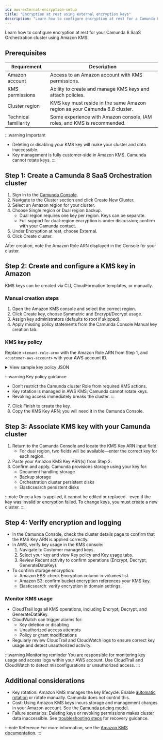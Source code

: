 ```yaml
---
id: aws-external-encryption-setup
title: "Encryption at rest using external encryption keys"
description: "Learn how to configure encryption at rest for a Camunda 8 SaaS Orchestration cluster using external Amazon encryption keys."
---
```


Learn how to configure encryption at rest for your Camunda 8 SaaS Orchestration cluster using Amazon KMS.

## Prerequisites

| Requirement           | Description                                                                |
| --------------------- | -------------------------------------------------------------------------- |
| Amazon account        | Access to an Amazon account with KMS permissions.                          |
| KMS permissions       | Ability to create and manage KMS keys and attach policies.                 |
| Cluster region        | KMS key must reside in the same Amazon region as your Camunda 8.8 cluster. |
| Technical familiarity | Some experience with Amazon console, IAM roles, and KMS is recommended.    |

:::warning Important

- Deleting or disabling your KMS key will make your cluster and data inaccessible.
- Key management is fully customer-side in Amazon KMS. Camunda cannot rotate keys.
  :::

## Step 1: Create a Camunda 8 SaaS Orchestration cluster

1. Sign in to the [Camunda Console](https://console.camunda.io/).
2. Navigate to the Cluster section and click Create New Cluster.
3. Select an Amazon region for your cluster.
4. Choose Single region or Dual region backup.
   - Dual region requires one key per region. Keys can be separate.
   - Full support for dual-region encryption is under discussion; confirm with your Camunda contact.
5. Under Encryption at rest, choose External.
6. Click Create cluster.

<!-- :::note
[Insert screenshot of cluster creation page with "External" encryption selected]
::: -->

After creation, note the Amazon Role ARN displayed in the Console for your cluster.

## Step 2: Create and configure a KMS key in Amazon

KMS keys can be created via CLI, CloudFormation templates, or manually.

### Manual creation steps

1. Open the Amazon KMS console and select the correct region.
2. Click Create key, choose Symmetric and Encrypt/Decrypt usage.
3. Assign key administrators (defaults to root if skipped).
4. Apply missing policy statements from the Camunda Console Manual key creation tab.

### KMS key policy

Replace `<tenant-role-arn>` with the Amazon Role ARN from Step 1, and `<customer-aws-account>` with your AWS account ID.

<details>
<summary>View sample key policy JSON</summary>

```json
{
  "Version": "2012-10-17",
  "Statement": [
    {
      "Sid": "Enable IAM user permissions",
      "Effect": "Allow",
      "Principal": {
        "AWS": "arn:aws:iam::<customer-aws-account>:root"
      },
      "Action": "kms:*",
      "Resource": "*"
    },
    {
      "Sid": "Allow Camunda tenant IAM Role basic key access",
      "Effect": "Allow",
      "Principal": {
        "AWS": "<tenant-role-arn>"
      },
      "Action": [
        "kms:Encrypt",
        "kms:Decrypt",
        "kms:ReEncrypt*",
        "kms:DescribeKey",
        "kms:GenerateDataKey*"
      ],
      "Resource": "*"
    },
    {
      "Sid": "Allow Camunda tenant IAM Role to create grants for provisioning encrypted EBS volumes",
      "Effect": "Allow",
      "Principal": {
        "AWS": "<tenant-role-arn>"
      },
      "Action": ["kms:CreateGrant", "kms:ListGrants", "kms:RevokeGrant"],
      "Resource": "*"
    }
  ]
}
```

</details>

:::warning Key policy guidance

- Don’t restrict the Camunda cluster Role from required KMS actions.
- Key rotation is managed in AWS KMS; Camunda cannot rotate keys.
- Revoking access immediately breaks the cluster.
  :::

7. Click Finish to create the key.
8. Copy the KMS Key ARN; you will need it in the Camunda Console.

<!-- :::note
[Insert screenshot of Amazon KMS key details showing Key ARN]
::: -->

## Step 3: Associate KMS key with your Camunda cluster

1. Return to the Camunda Console and locate the KMS Key ARN input field.
   - For dual region, two fields will be available—enter the correct key for each region.
2. Paste your Amazon KMS Key ARN(s) from Step 2.
3. Confirm and apply. Camunda provisions storage using your key for:
   - Document handling storage
   - Backup storage
   - Orchestration cluster persistent disks
   - Elasticsearch persistent disks

:::note
Once a key is applied, it cannot be edited or replaced—even if the key was invalid or encryption failed. To change keys, you must create a new cluster.
:::

<!-- :::note
[Insert screenshot showing KMS Key ARN input in cluster details]
::: -->

## Step 4: Verify encryption and logging

- In the Camunda Console, check the cluster details page to confirm that the KMS Key ARN is applied correctly.
- In AWS, verify key usage in the KMS console:
  1. Navigate to Customer managed keys.
  2. Select your key and view Key policy and Key usage tabs.
  3. Review Recent activity to confirm operations (Encrypt, Decrypt, GenerateDataKey).
- To confirm storage encryption:
  - Amazon EBS: check Encryption column in volumes list.
  - Amazon S3: confirm bucket encryption references your KMS key.
  - Elasticsearch: verify encryption in domain settings.

### Monitor KMS usage

- CloudTrail logs all KMS operations, including Encrypt, Decrypt, and GenerateDataKey.
- CloudWatch can trigger alarms for:
  - Key deletion or disabling
  - Unauthorized access attempts
  - Policy or grant modifications
- Regularly review CloudTrail and CloudWatch logs to ensure correct key usage and detect unauthorized activity.

:::warning Monitoring reminder
You are responsible for monitoring key usage and access logs within your AWS account. Use CloudTrail and CloudWatch to detect misconfigurations or unauthorized access.
:::

## Additional considerations

- Key rotation: Amazon KMS manages the key lifecycle. Enable [automatic rotation](https://docs.aws.amazon.com/kms/latest/developerguide/rotate-keys.html) or rotate manually. Camunda does not control this.
- Cost: Using Amazon KMS keys incurs storage and management charges in your Amazon account. See the [Camunda pricing model](/components/saas/byok/index.md#cost-implications).
- Failure scenarios: Deleting keys or revoking permissions makes cluster data inaccessible. See [troubleshooting steps](/components/saas/byok/faq-and-troubleshooting.md#troubleshooting-external-encryption-keys) for recovery guidance.

:::note Reference
For more information, see the [Amazon KMS documentation](https://docs.aws.amazon.com/kms/latest/developerguide/overview.html).
:::
